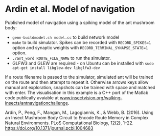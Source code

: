 # Ardin et al. Model of navigation
Published model of navigation using a spiking model of the ant mushroom body:
* ``genn-buildmodel.sh model.cc`` to build network model
* ``make`` to build simulator. Spikes can be recorded with ``RECORD_SPIKES=1`` option and synaptic weights with ``RECORD_TERMINAL_SYNAPSE_STATE=1`` option.
* ``./ant_word ROUTE_FILE_NAME`` to run the simulator.
* GLFW3 and GLEW are required - on Ubuntu can be installed with ``sudo apt-get install libglew-dev libglfw3-dev``

If a route filename is passed to the simulator, simulated ant will be trained on the route and then attempt to repeat it. Otherwise arrows keys allow manual ant exploration, snapshots can be trained with space and matched with enter. The visualisation in this example is a C++ port of the Matlab code publically avaiable at www.insectvision.org/walking-insects/antnavigationchallenge.

Ardin, P., Peng, F., Mangan, M., Lagogiannis, K., & Webb, B. (2016). Using an Insect Mushroom Body Circuit to Encode Route Memory in Complex Natural Environments. PLoS Computational Biology, 12(2), 1–22. https://doi.org/10.1371/journal.pcbi.1004683

